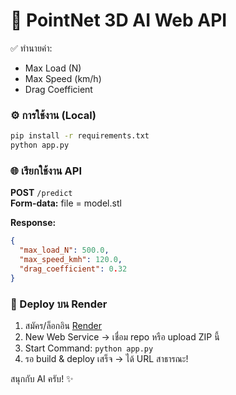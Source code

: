 # 🚀 PointNet 3D AI Web API

✅ ทำนายค่า:
- Max Load (N)
- Max Speed (km/h)
- Drag Coefficient

### ⚙️ การใช้งาน (Local)

```bash
pip install -r requirements.txt
python app.py
```

### 🌐 เรียกใช้งาน API

**POST** `/predict`  
**Form-data:** file = model.stl

**Response:**
```json
{
  "max_load_N": 500.0,
  "max_speed_kmh": 120.0,
  "drag_coefficient": 0.32
}
```

### 🚀 Deploy บน Render

1. สมัคร/ล็อกอิน [Render](https://render.com)
2. New Web Service → เชื่อม repo หรือ upload ZIP นี้
3. Start Command: `python app.py`
4. รอ build & deploy เสร็จ → ได้ URL สาธารณะ!

สนุกกับ AI ครับ! ✨
